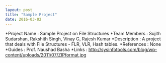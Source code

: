 ```yaml
---
layout: post
title: "Sample Project"
date: 2016-03-02
---
```

*Project Name : Sample Project on File Structures
*Team Members : Sujith Sudarshan, Rakshith Singh, Vinay G, Rajesh Kumar
*Description  : A project that deals with File Structures - FLR, VLR, Hash tables.
*References   : None
*Guides       : Prof. Naushad Basha
*Links        : <http://sysinfotools.com/blog/wp-content/uploads/2011/07/ZIPformat.jpg>

